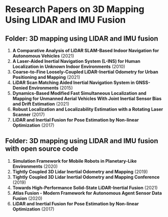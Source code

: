 
# Research Papers on 3D Mapping Using LIDAR and IMU Fusion

## Folder: 3D mapping using LIDAR and IMU fusion

1. **A Comparative Analysis of LiDAR SLAM-Based Indoor Navigation for Autonomous Vehicles** (2021)
2. **A Laser-Aided Inertial Navigation System (L-INS) for Human Localization in Unknown Indoor Environments** (2010)
3. **Coarse-to-Fine Loosely-Coupled LiDAR-Inertial Odometry for Urban Positioning and Mapping** (2021)
4. **LiDAR Scan Matching Aided Inertial Navigation System in GNSS-Denied Environments** (2015)
5. **Dynamics-Based Modified Fast Simultaneous Localization and Mapping for Unmanned Aerial Vehicles With Joint Inertial Sensor Bias and Drift Estimation** (2021)
6. **Robust Localization and Localizability Estimation with a Rotating Laser Scanner** (2017)
7. **LiDAR and Inertial Fusion for Pose Estimation by Non-linear Optimization** (2017)

## Folder: 3D mapping using LIDAR and IMU fusion with open source code

1. **Simulation Framework for Mobile Robots in Planetary-Like Environments** (2020)
2. **Tightly Coupled 3D Lidar Inertial Odometry and Mapping** (2019)
3. **Tightly Coupled 3D Lidar Inertial Odometry and Mapping Conference** (2019)
4. **Towards High-Performance Solid-State LiDAR-Inertial Fusion** (2021)
5. **Atlas Fusion - Modern Framework for Autonomous Agent Sensor Data Fusion** (2020)
6. **LiDAR and Inertial Fusion for Pose Estimation by Non-linear Optimization** (2017)
